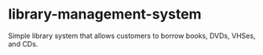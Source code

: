 # library-management-system
Simple library system that allows customers to borrow books, DVDs, VHSes, and CDs. 
